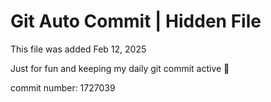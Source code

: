# Git Auto Commit | Hidden File

This file was added Feb 12, 2025

Just for fun and keeping my daily git commit active 🤪

commit number: 1727039
